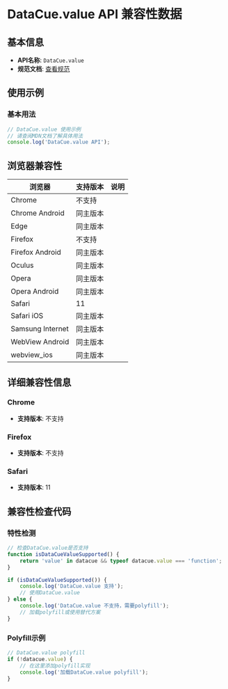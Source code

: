 # DataCue.value API 兼容性数据

## 基本信息

- **API名称**: `DataCue.value`
- **规范文档**: [查看规范](https://wicg.github.io/datacue/#dom-datacue-value)

## 使用示例

### 基本用法

```javascript
// DataCue.value 使用示例
// 请查阅MDN文档了解具体用法
console.log('DataCue.value API');
```

## 浏览器兼容性

| 浏览器 | 支持版本 | 说明 |
|--------|----------|------|
| Chrome | 不支持 |  |
| Chrome Android | 同主版本 |  |
| Edge | 同主版本 |  |
| Firefox | 不支持 |  |
| Firefox Android | 同主版本 |  |
| Oculus | 同主版本 |  |
| Opera | 同主版本 |  |
| Opera Android | 同主版本 |  |
| Safari | 11 |  |
| Safari iOS | 同主版本 |  |
| Samsung Internet | 同主版本 |  |
| WebView Android | 同主版本 |  |
| webview_ios | 同主版本 |  |

## 详细兼容性信息

### Chrome

- **支持版本**: 不支持

### Firefox

- **支持版本**: 不支持

### Safari

- **支持版本**: 11

## 兼容性检查代码

### 特性检测

```javascript
// 检查DataCue.value是否支持
function isDataCueValueSupported() {
    return 'value' in datacue && typeof datacue.value === 'function';
}

if (isDataCueValueSupported()) {
    console.log('DataCue.value 支持');
    // 使用DataCue.value
} else {
    console.log('DataCue.value 不支持，需要polyfill');
    // 加载polyfill或使用替代方案
}
```

### Polyfill示例

```javascript
// DataCue.value polyfill
if (!datacue.value) {
    // 在这里添加polyfill实现
    console.log('加载DataCue.value polyfill');
}
```

